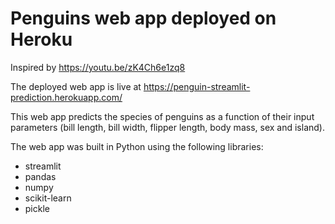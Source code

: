 # Penguins web app deployed on Heroku

Inspired by https://youtu.be/zK4Ch6e1zq8

The deployed web app is live at https://penguin-streamlit-prediction.herokuapp.com/

This web app predicts the species of penguins as a function of their input parameters (bill length, bill width, flipper length, body mass, sex and island).

The web app was built in Python using the following libraries:
* streamlit
* pandas
* numpy
* scikit-learn
* pickle
